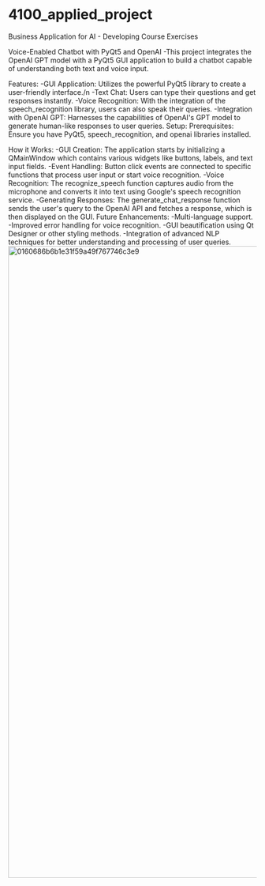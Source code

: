 # 4100_applied_project
Business Application for AI - Developing Course Exercises

Voice-Enabled Chatbot with PyQt5 and OpenAI
-This project integrates the OpenAI GPT model with a PyQt5 GUI application to build a chatbot capable of understanding both text and voice input.

Features:
-GUI Application: Utilizes the powerful PyQt5 library to create a user-friendly interface./n
-Text Chat: Users can type their questions and get responses instantly.
-Voice Recognition: With the integration of the speech_recognition library, users can also speak their queries.
-Integration with OpenAI GPT: Harnesses the capabilities of OpenAI's GPT model to generate human-like responses to user queries.
Setup:
Prerequisites: Ensure you have PyQt5, speech_recognition, and openai libraries installed.

How it Works:
-GUI Creation: The application starts by initializing a QMainWindow which contains various widgets like buttons, labels, and text input fields.
-Event Handling: Button click events are connected to specific functions that process user input or start voice recognition.
-Voice Recognition: The recognize_speech function captures audio from the microphone and converts it into text using Google's speech recognition service.
-Generating Responses: The generate_chat_response function sends the user's query to the OpenAI API and fetches a response, which is then displayed on the GUI.
Future Enhancements:
-Multi-language support.
-Improved error handling for voice recognition.
-GUI beautification using Qt Designer or other styling methods.
-Integration of advanced NLP techniques for better understanding and processing of user queries.
<img width="1279" alt="0160686b6b1e31f59a49f767746c3e9" src="https://github.com/ZhengFeie/4100_applied_project/assets/106442747/19bb9712-b9ae-4402-8062-122497bf15c1">
